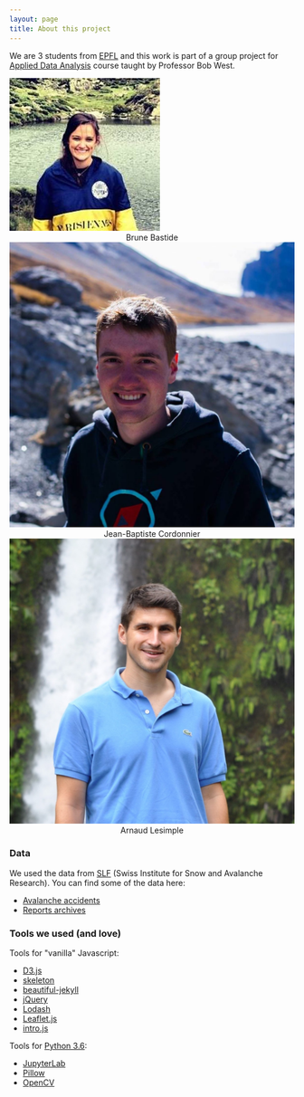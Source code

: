 ```yaml
---
layout: page
title: About this project
---
```


We are 3 students from [EPFL](https://www.epfl.ch) and this work is part of a group project for [Applied Data Analysis](https://dlab.epfl.ch/teaching/fall2017/cs401/) course taught by Professor Bob West.

<div class="container-fluid"> <!-- If Needed Left and Right Padding in 'md' and 'lg' screen means use container class -->
    <div class="row">
        <div class="col-xs-4 col-sm-4 col-md-4 col-lg-4">
          <img src="../img/us/brune.jpg" alt="Brune" class="img-circle us-img"/>
          <div align="center">Brune Bastide</div>
        </div>
        <div class="col-xs-4 col-sm-4 col-md-4 col-lg-4">
          <img src="../img/us/jb.jpg" alt="Jean-Baptiste" class="img-circle us-img"/>
          <div align="center">Jean-Baptiste Cordonnier</div>
        </div>
        <div class="col-xs-4 col-sm-4 col-md-4 col-lg-4">
          <img src="../img/us/arnaud.jpg" alt="Arnaud" class="img-circle us-img"/>
          <div align="center">Arnaud Lesimple</div>
        </div>
    </div>
</div>

### Data

We used the data from [SLF](https://www.slf.ch/de.html) (Swiss Institute for Snow and Avalanche Research). You can find some of the data here:

- [Avalanche accidents](https://www.slf.ch/en/avalanches/destructive-avalanches-and-avalanche-accidents/avalanche-accidents-of-the-past-20-years.html)
- [Reports archives](https://www.slf.ch/en/avalanche-bulletin-and-snow-situation/archive.html)

### Tools we used (and love)

Tools for "vanilla" Javascript:

- [D3.js](https://d3js.org/)
- [skeleton](http://getskeleton.com/)
- [beautiful-jekyll](https://github.com/daattali/beautiful-jekyll)
- [jQuery](https://jquery.com/)
- [Lodash](https://lodash.com/)
- [Leaflet.js](http://leafletjs.com/)
- [intro.js](https://introjs.com/)

Tools for [Python 3.6](https://www.python.org/):

- [JupyterLab](https://github.com/jupyterlab/jupyterlab)
- [Pillow](https://pillow.readthedocs.io/en/4.3.x/)
- [OpenCV](https://pypi.python.org/pypi/opencv-python)